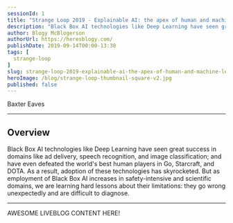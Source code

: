 ```yaml
---
sessionId: 1
title: "Strange Loop 2019 - Explainable AI: the apex of human and machine learning"
description: "Black Box AI technologies like Deep Learning have seen great success in domains like ad delivery, speech recognition, and image classification; and have even defeated the world's best human players in Go, Starcraft, and DOTA. As a result, adoption of these technologies has skyrocketed. But as employment of Black Box AI increases in safety-intensive and scientific domains, we are learning hard lessons about their limitations: they go wrong unexpectedly and are difficult to diagnose."
author: Blogy McBlogerson
authorUrl: https://heresblogy.com/
publishDate: 2019-09-14T00:00-13:30
tags: [
  strange-loop
]
slug: strange-loop-2019-explainable-ai-the-apex-of-human-and-machine-learning
heroImage: /blog/strange-loop-thumbnail-square-v2.jpg
published: false
---
```


<div class="container p-0 liveblog-presenters">
  <div class="row m-0">
      <p class=" mr-12 m-0">
        <span class="liveblog-presenters__name">Baxter Eaves</span>
        <a href="https://github.com/BaxterEaves" target="_blank" title="GitHub"><i class="fa fa-github pr-2"></i></a>
      </p>
  </div>
</div>

---

## Overview

Black Box AI technologies like Deep Learning have seen great success in domains like ad delivery, speech recognition, and image classification; and have even defeated the world's best human players in Go, Starcraft, and DOTA. As a result, adoption of these technologies has skyrocketed. But as employment of Black Box AI increases in safety-intensive and scientific domains, we are learning hard lessons about their limitations: they go wrong unexpectedly and are difficult to diagnose.

---

AWESOME LIVEBLOG CONTENT HERE!

<!-- Note on images
  Images (e.g. my_image.jpg) should be put in the `website/static/blog/strange-loop-2019` directory, with the path to the image in your post being `/blog/strange-loop-2019/my_image.jpg`. If you'd rather host the images somewhere else for ease of use, that's fine too.

  Please also try to keep your images to a reasonable size by:
    - Using JPEG compression, unless image is mostly solid color 
    - JPEG compression set between 60%-80%
    - Resizing the image to be no wider then 750px
    - If PNG, use a tool like ImageOptim (https://imageoptim.com/mac) to optimize the file size

  I suggest re-sizing and compressing all the images in one batch as a last step.
-->  
